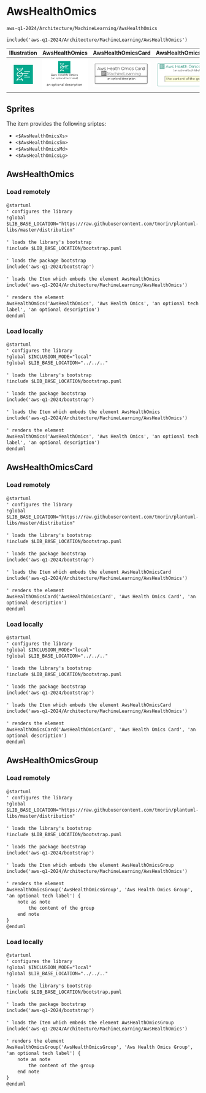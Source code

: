 # AwsHealthOmics


```text
aws-q1-2024/Architecture/MachineLearning/AwsHealthOmics
```

```text
include('aws-q1-2024/Architecture/MachineLearning/AwsHealthOmics')
```



| Illustration | AwsHealthOmics | AwsHealthOmicsCard | AwsHealthOmicsGroup |
| :---: | :---: | :---: | :---: |
| ![illustration for Illustration](../../../aws-q1-2024/Architecture/MachineLearning/AwsHealthOmics.png) | ![illustration for AwsHealthOmics](../../../aws-q1-2024/Architecture/MachineLearning/AwsHealthOmics.Local.png) | ![illustration for AwsHealthOmicsCard](../../../aws-q1-2024/Architecture/MachineLearning/AwsHealthOmicsCard.Local.png) | ![illustration for AwsHealthOmicsGroup](../../../aws-q1-2024/Architecture/MachineLearning/AwsHealthOmicsGroup.Local.png) |



## Sprites
The item provides the following sriptes:

- `<$AwsHealthOmicsXs>`
- `<$AwsHealthOmicsSm>`
- `<$AwsHealthOmicsMd>`
- `<$AwsHealthOmicsLg>`





## AwsHealthOmics

### Load remotely
```plantuml
@startuml
' configures the library
!global $LIB_BASE_LOCATION="https://raw.githubusercontent.com/tmorin/plantuml-libs/master/distribution"

' loads the library's bootstrap
!include $LIB_BASE_LOCATION/bootstrap.puml

' loads the package bootstrap
include('aws-q1-2024/bootstrap')

' loads the Item which embeds the element AwsHealthOmics
include('aws-q1-2024/Architecture/MachineLearning/AwsHealthOmics')

' renders the element
AwsHealthOmics('AwsHealthOmics', 'Aws Health Omics', 'an optional tech label', 'an optional description')
@enduml
```

### Load locally
```plantuml
@startuml
' configures the library
!global $INCLUSION_MODE="local"
!global $LIB_BASE_LOCATION="../../.."

' loads the library's bootstrap
!include $LIB_BASE_LOCATION/bootstrap.puml

' loads the package bootstrap
include('aws-q1-2024/bootstrap')

' loads the Item which embeds the element AwsHealthOmics
include('aws-q1-2024/Architecture/MachineLearning/AwsHealthOmics')

' renders the element
AwsHealthOmics('AwsHealthOmics', 'Aws Health Omics', 'an optional tech label', 'an optional description')
@enduml
```

## AwsHealthOmicsCard

### Load remotely
```plantuml
@startuml
' configures the library
!global $LIB_BASE_LOCATION="https://raw.githubusercontent.com/tmorin/plantuml-libs/master/distribution"

' loads the library's bootstrap
!include $LIB_BASE_LOCATION/bootstrap.puml

' loads the package bootstrap
include('aws-q1-2024/bootstrap')

' loads the Item which embeds the element AwsHealthOmicsCard
include('aws-q1-2024/Architecture/MachineLearning/AwsHealthOmics')

' renders the element
AwsHealthOmicsCard('AwsHealthOmicsCard', 'Aws Health Omics Card', 'an optional description')
@enduml
```

### Load locally
```plantuml
@startuml
' configures the library
!global $INCLUSION_MODE="local"
!global $LIB_BASE_LOCATION="../../.."

' loads the library's bootstrap
!include $LIB_BASE_LOCATION/bootstrap.puml

' loads the package bootstrap
include('aws-q1-2024/bootstrap')

' loads the Item which embeds the element AwsHealthOmicsCard
include('aws-q1-2024/Architecture/MachineLearning/AwsHealthOmics')

' renders the element
AwsHealthOmicsCard('AwsHealthOmicsCard', 'Aws Health Omics Card', 'an optional description')
@enduml
```

## AwsHealthOmicsGroup

### Load remotely
```plantuml
@startuml
' configures the library
!global $LIB_BASE_LOCATION="https://raw.githubusercontent.com/tmorin/plantuml-libs/master/distribution"

' loads the library's bootstrap
!include $LIB_BASE_LOCATION/bootstrap.puml

' loads the package bootstrap
include('aws-q1-2024/bootstrap')

' loads the Item which embeds the element AwsHealthOmicsGroup
include('aws-q1-2024/Architecture/MachineLearning/AwsHealthOmics')

' renders the element
AwsHealthOmicsGroup('AwsHealthOmicsGroup', 'Aws Health Omics Group', 'an optional tech label') {
    note as note
        the content of the group
    end note
}
@enduml
```

### Load locally
```plantuml
@startuml
' configures the library
!global $INCLUSION_MODE="local"
!global $LIB_BASE_LOCATION="../../.."

' loads the library's bootstrap
!include $LIB_BASE_LOCATION/bootstrap.puml

' loads the package bootstrap
include('aws-q1-2024/bootstrap')

' loads the Item which embeds the element AwsHealthOmicsGroup
include('aws-q1-2024/Architecture/MachineLearning/AwsHealthOmics')

' renders the element
AwsHealthOmicsGroup('AwsHealthOmicsGroup', 'Aws Health Omics Group', 'an optional tech label') {
    note as note
        the content of the group
    end note
}
@enduml
```

